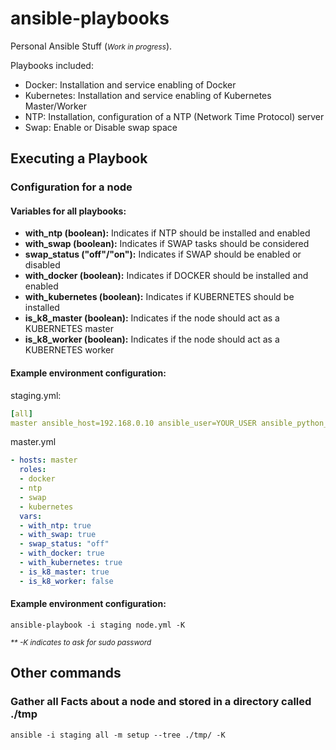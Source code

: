 

# ansible-playbooks


Personal Ansible Stuff (<i><small>Work in progress</small></i>).

Playbooks included:

- Docker: Installation and service enabling of Docker
- Kubernetes: Installation and service enabling of Kubernetes Master/Worker
- NTP: Installation, configuration of a NTP (Network Time Protocol) server
- Swap: Enable or Disable swap space

## Executing a Playbook

### Configuration for a node

#### Variables for all playbooks:

- <b>with_ntp (boolean):</b>  Indicates if NTP should be installed and enabled
- <b>with_swap (boolean):</b>  Indicates if SWAP tasks should be considered
- <b>swap_status ("off"/"on"):</b>  Indicates if SWAP should be enabled or disabled
- <b>with_docker (boolean):</b>  Indicates if DOCKER should be installed and enabled
- <b>with_kubernetes (boolean):</b>  Indicates if KUBERNETES should be installed
- <b>is_k8_master (boolean):</b>  Indicates if the node should act as a KUBERNETES master
- <b>is_k8_worker (boolean):</b>  Indicates if the node should act as a KUBERNETES worker

#### Example environment configuration:
staging.yml:
```yaml
[all]
master ansible_host=192.168.0.10 ansible_user=YOUR_USER ansible_python_interpreter=/usr/bin/python3
```

master.yml
```yaml
- hosts: master
  roles:
  - docker
  - ntp
  - swap
  - kubernetes
  vars:
  - with_ntp: true
  - with_swap: true
  - swap_status: "off"
  - with_docker: true
  - with_kubernetes: true
  - is_k8_master: true
  - is_k8_worker: false
```

#### Example environment configuration:

``` ansible-playbook -i staging node.yml -K ```

<i><small>** -K indicates to ask for sudo password</small></i>


## Other commands

### Gather all Facts about a node and stored in a directory called ./tmp

``ansible -i staging all -m setup --tree ./tmp/ -K``


